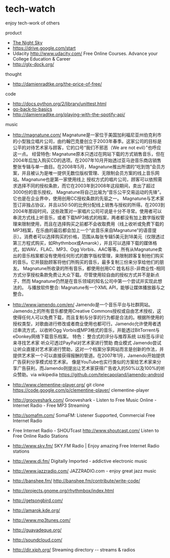 tech-watch
=======

enjoy tech-work of others

product

* [The Night Sky](http://www.icandiapps.com/iCandi_Apps_LLP/The_Night_Sky.html)
* https://drive.google.com/start
* Udacity http://www.udacity.com/ Free Online Courses. Advance your College Education & Career
* http://glx-dock.org/

thought

* http://damienradtke.org/the-price-of-free/

code
* http://docs.python.org/2/library/unittest.html
* [go-back-to-basics](http://blog.damienradtke.org/go-back-to-basics/)
* http://damienradtke.org/playing-with-the-spotify-api/

music

* http://magnatune.com/
Magnatune是一家位于美国加利福尼亚州伯克利市的小型独立唱片公司，由约翰巴克曼创立于2003年春季。这家公司的目标是公平的对待艺术家与顾客，它的口号“我们不邪恶（We are not evil）”也呼应这一点。
经营特色:
Magnatune原本只透过在网站下载的方式销售音乐，但在2004年后加入购买CD的选项。在2007年10月开始透过亚马逊音乐商店销售整张专辑与单一曲目。在2008年5月，Magnatune推出所谓的“吃到饱”会员方案，并且被认为是唯一提供无数位版权管理、无限制会员方案的线上音乐网站。Magnatune也是第一家使用线上 授权方式的唱片公司，顾客可以依照需求选择不同的授权条款，而它在2003年到2008年这段期间，卖出了超过3000份的音乐授权。
Magnatune将自己比喻为“音乐公平交易运动的先锋”。它也是在企业界中，使用创用CC授权条款的先驱之一。
Magnatune与艺术家签订非独占协议，并且以50:50的比例分配线上销售与授权的所得。在2003到2004年那段时间，这些政策对一家唱片公司可说是十分不寻常。使用者可以串流方式线上听音乐，或者下载MP3格式的档案，两者都没有加上数字版权管理来限制使用，而且在选择购买之前都不会收取费用（线上收听或免费下载的 MP3档案，在乐曲的最后都会加上一个“此音乐来自Magnatune”的语音提示）。消费者可以选择购买的价格，范围从每张专辑5美元到18美元（仅限透过第三方程式购买，如Rhythmbox或Amarok），并且可以选择下载的媒体格式，如WAV、FLAC、MP3、Ogg Vorbis、AAC等等。所有从Magnatune卖出的音乐档案都没有使用任何形式的数字版权管理，来限制顾客复制他们购买的音乐。它并鼓励顾客将他们所购买的音乐，最多复制三份来分享给他们的朋友。
Magnatune所收录的所有音乐，都使用创用CC 姓名标示-非商业性-相同方式分享授权条款免费让大众下载。尽管使用较自由的授权方式并不是新点子，然而 Magnatune仍然是在音乐领域的知名公司中第一个尝试并实现此想法的。
与播放软件整合:
Magnatune有一个XML API，能够让媒体播放器与之整合。

* http://www.jamendo.com/en/
Jamendo是一个音乐平台与社群网站。
Jamendo上的所有音乐都使用Creative Commons授权或自由艺术授权，这使得任何人可以免费下载，而且复制与分享的行为都是合法的。根据所使用的授权类型，对歌曲进行修改或者商业使用也都可行。Jamendo允许使用者透过串流方式，以收听Ogg Vorbis或MP3格式的音乐，并能透过BitTorrent与eDonkey网络下载音乐档案。
特色：
整合式的评分与推荐系统
以标签与评论来寻找艺术家
听众可透过PayPal对艺术家进行赞助
商业模式
Jamendo尝试让听众直接对艺术家进行赞助，这对一个档案分享网站而言是创新的作法，并提供艺术家一个可以直接获得报酬的管道。在2007年1月，Jamendo开始提供广告获利分享模式给艺术家。
像是YouTube也实行类似的方案给艺术家来分享广告获利，而Jamendo则提出让艺术家获得广告收入的50%以及100%的听众赞助。via wikipedia https://github.com/telecapoland/jamendo-android
* http://www.clementine-player.org/ git clone https://code.google.com/p/clementine-player/ clementine-player
* http://grooveshark.com/ Grooveshark - Listen to Free Music Online - Internet Radio - Free MP3 Streaming
* http://somafm.com/ SomaFM: Listener Supported, Commercial Free Internet Radio
* Free Internet Radio - SHOUTcast http://www.shoutcast.com/ Listen to Free Online Radio Stations
* http://www.sky.fm/ SKY.FM Radio | Enjoy amazing Free Internet Radio stations
* http://www.di.fm/ Digitally Imported - addictive electronic music
* http://www.jazzradio.com/ JAZZRADIO.com - enjoy great jazz music
* http://banshee.fm/ http://banshee.fm/contribute/write-code/
* http://projects.gnome.org/rhythmbox/index.html
* http://getsongbird.com/
* http://amarok.kde.org/
* http://www.mp3tunes.com/
* http://guayadeque.org/
* http://soundcloud.com/
* http://dir.xiph.org/ Streaming directory -- streams & radios

